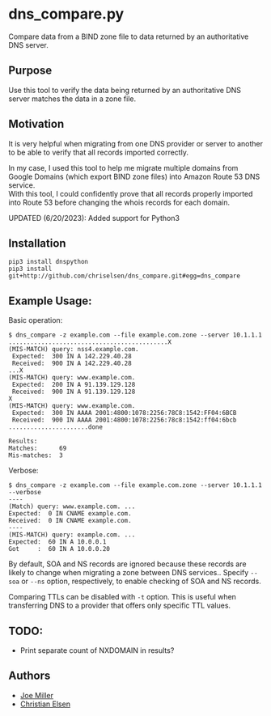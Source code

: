 dns_compare.py
==============
Compare data from a BIND zone file to data returned by an authoritative DNS server.

Purpose
-------
Use this tool to verify the data being returned by an authoritative DNS server matches
the data in a zone file.

Motivation
----------
It is very helpful when migrating from one DNS provider or server to another to be able to
verify that all records imported correctly.

In my case, I used this tool to help me migrate multiple domains from
Google Domains (which export BIND zone files) into Amazon Route 53 DNS service.  
With this tool, I could confidently prove that all records properly imported into Route 53
before changing the whois records for each domain.

UPDATED (6/20/2023): Added support for Python3

Installation
------------

    pip3 install dnspython
    pip3 install git+http://github.com/chriselsen/dns_compare.git#egg=dns_compare


Example Usage:
--------------
Basic operation:

    $ dns_compare -z example.com --file example.com.zone --server 10.1.1.1
    ............................................X
    (MIS-MATCH) query: nss4.example.com.
     Expected:  300 IN A 142.229.40.28
     Received:  900 IN A 142.229.40.28
    ...X
    (MIS-MATCH) query: www.example.com.
     Expected:  200 IN A 91.139.129.128
     Received:  900 IN A 91.139.129.128
    X
    (MIS-MATCH) query: www.example.com.
     Expected:  300 IN AAAA 2001:4800:1078:2256:78C8:1542:FF04:6BCB
     Received:  900 IN AAAA 2001:4800:1078:2256:78c8:1542:ff04:6bcb
    ......................done
    
    Results:
    Matches:      69
    Mis-matches:  3

Verbose:

    $ dns_compare -z example.com --file example.com.zone --server 10.1.1.1 --verbose
	----
	(Match) query: www.example.com. ...
	Expected:  0 IN CNAME example.com.
	Received:  0 IN CNAME example.com.
	----
	(MIS-MATCH) query: example.com. ...
	Expected:  60 IN A 10.0.0.1
	Got     :  60 IN A 10.0.0.20

By default, SOA and NS records are ignored because these records are likely
to change when migrating a zone between DNS services..  Specify `--soa` or `--ns` option,
respectively, to enable checking of SOA and NS records.

Comparing TTLs can be disabled with `-t` option. This is useful when transferring DNS to a provider
that offers only specific TTL values.

TODO:
-----
- Print separate count of NXDOMAIN in results?

Authors
------
- [Joe Miller](http://github.com/joemiller)
- [Christian Elsen](https://github.com/chriselsen/)
